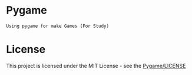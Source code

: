 # Pygame
    Using pygame for make Games (For Study)
# License
This project is licensed under the MIT License - see the [Pygame/LICENSE](LICENSE)
